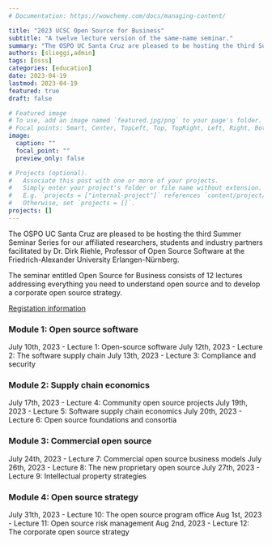 ```yaml
---
# Documentation: https://wowchemy.com/docs/managing-content/

title: "2023 UCSC Open Source for Business"
subtitle: "A twelve lecture version of the same-name seminar."
summary: "The OSPO UC Santa Cruz are pleased to be hosting the third Summer Seminar Series for our affiliated researchers, students and industry partners facilitated by Dr. Dirk Riehle, Professor of Open Source Software at the Friedrich-Alexander University Erlangen-Nürnberg. The seminar entitled Open Source for Business consists of 12 lectures addressing everything you need to understand open source and to develop a corporate open source strategy. "
authors: [slieggi,admin]
tags: [osss]
categories: [education]
date: 2023-04-19
lastmod: 2023-04-19
featured: true
draft: false

# Featured image
# To use, add an image named `featured.jpg/png` to your page's folder.
# Focal points: Smart, Center, TopLeft, Top, TopRight, Left, Right, BottomLeft, Bottom, BottomRight.
image:
  caption: ""
  focal_point: ""
  preview_only: false

# Projects (optional).
#   Associate this post with one or more of your projects.
#   Simply enter your project's folder or file name without extension.
#   E.g. `projects = ["internal-project"]` references `content/project/deep-learning/index.md`.
#   Otherwise, set `projects = []`.
projects: []
---
```


The OSPO UC Santa Cruz are pleased to be hosting the third Summer Seminar Series for our affiliated researchers, students and industry partners facilitated by Dr. Dirk Riehle, Professor of Open Source Software at the Friedrich-Alexander University Erlangen-Nürnberg. 

The seminar entitled Open Source for Business consists of 12 lectures addressing everything you need to understand open source and to develop a corporate open source strategy. 

[Registation information](https://forms.gle/AYaXTQTFNT3sHkxf9)


### Module 1: Open source software 
July 10th, 2023 - Lecture 1: Open-source software 
July 12th, 2023 - Lecture 2: The software supply chain 
July 13th, 2023 - Lecture 3: Compliance and security 

### Module 2: Supply chain economics 
July 17th, 2023 - Lecture 4: Community open source projects 
July 19th, 2023 - Lecture 5: Software supply chain economics 
July 20th, 2023 - Lecture 6: Open source foundations and consortia 

### Module 3: Commercial open source 
July 24th, 2023 - Lecture 7: Commercial open source business models 
July 26th, 2023 - Lecture 8: The new proprietary open source 
July 27th, 2023 - Lecture 9: Intellectual property strategies 

### Module 4: Open source strategy 
July 31th, 2023 - Lecture 10: The open source program office 
Aug 1st, 2023 - Lecture 11: Open source risk management 
Aug 2nd, 2023 - Lecture 12: The corporate open source strategy
